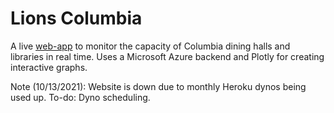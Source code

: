 # Lions Columbia
A live [web-app](http://lionscu.live/) to monitor the capacity of Columbia dining halls and libraries in real time. Uses a Microsoft Azure backend and Plotly for creating interactive graphs.

Note (10/13/2021): Website is down due to monthly Heroku dynos being used up. To-do: Dyno scheduling.
